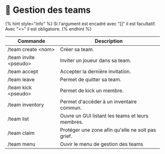 # 🤝 Gestion des teams

{% hint style="info" %}
Si l'argument est encadré avec "\[]" il est facultatif. Avec "<>" il est obligatoire.
{% endhint %}

| Commande               | Description                                       |
| ---------------------- | ------------------------------------------------- |
| /team create \<nom>    | Créer sa team.                                    |
| /team invite \<pseudo> | Inviter un joueur dans sa team.                   |
| /team accept           | Accepter la dernière invitation.                  |
| /team leave            | Permet de quitter sa team.                        |
| /team kick \<pseudo>   | Permet de kick un membre.                         |
| /team inventory        | Permet d'accéder à un inventaire commun.          |
| /team list             | Ouvre un GUI listant les teams et leurs membres.  |
| /team claim            | Protéger une zone afin qu'elle ne soit pas grief. |
| /team menu             | Ouvir le menu de gestion des teams                |
